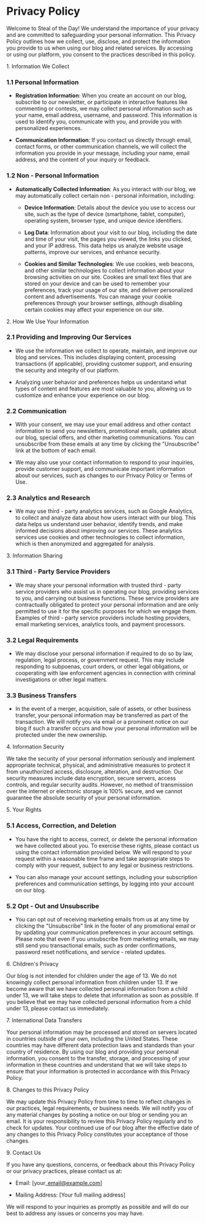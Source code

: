 # Privacy Policy



Welcome to Steal of the Day! We understand the importance of your privacy and are committed to safeguarding your personal information. This Privacy Policy outlines how we collect, use, disclose, and protect the information you provide to us when using our blog and related services. By accessing or using our platform, you consent to the practices described in this policy.


1\. Information We Collect



### 1.1 Personal Information&#xA;



*   **Registration Information**: When you create an account on our blog, subscribe to our newsletter, or participate in interactive features like commenting or contests, we may collect personal information such as your name, email address, username, and password. This information is used to identify you, communicate with you, and provide you with personalized experiences.


*   **Communication Information**: If you contact us directly through email, contact forms, or other communication channels, we will collect the information you provide in your message, including your name, email address, and the content of your inquiry or feedback.


### 1.2 Non - Personal Information&#xA;



*   **Automatically Collected Information**: As you interact with our blog, we may automatically collect certain non - personal information, including:



    *   **Device Information**: Details about the device you use to access our site, such as the type of device (smartphone, tablet, computer), operating system, browser type, and unique device identifiers.


    *   **Log Data**: Information about your visit to our blog, including the date and time of your visit, the pages you viewed, the links you clicked, and your IP address. This data helps us analyze website usage patterns, improve our services, and enhance security.


    *   **Cookies and Similar Technologies**: We use cookies, web beacons, and other similar technologies to collect information about your browsing activities on our site. Cookies are small text files that are stored on your device and can be used to remember your preferences, track your usage of our site, and deliver personalized content and advertisements. You can manage your cookie preferences through your browser settings, although disabling certain cookies may affect your experience on our site.


2\. How We Use Your Information



### 2.1 Providing and Improving Our Services&#xA;



*   We use the information we collect to operate, maintain, and improve our blog and services. This includes displaying content, processing transactions (if applicable), providing customer support, and ensuring the security and integrity of our platform.


*   Analyzing user behavior and preferences helps us understand what types of content and features are most valuable to you, allowing us to customize and enhance your experience on our blog.


### 2.2 Communication&#xA;



*   With your consent, we may use your email address and other contact information to send you newsletters, promotional emails, updates about our blog, special offers, and other marketing communications. You can unsubscribe from these emails at any time by clicking the "Unsubscribe" link at the bottom of each email.


*   We may also use your contact information to respond to your inquiries, provide customer support, and communicate important information about our services, such as changes to our Privacy Policy or Terms of Use.


### 2.3 Analytics and Research&#xA;



*   We may use third - party analytics services, such as Google Analytics, to collect and analyze data about how users interact with our blog. This data helps us understand user behavior, identify trends, and make informed decisions about improving our services. These analytics services use cookies and other technologies to collect information, which is then anonymized and aggregated for analysis.


3\. Information Sharing



### 3.1 Third - Party Service Providers&#xA;



*   We may share your personal information with trusted third - party service providers who assist us in operating our blog, providing services to you, and carrying out business functions. These service providers are contractually obligated to protect your personal information and are only permitted to use it for the specific purposes for which we engage them. Examples of third - party service providers include hosting providers, email marketing services, analytics tools, and payment processors.


### 3.2 Legal Requirements&#xA;



*   We may disclose your personal information if required to do so by law, regulation, legal process, or government request. This may include responding to subpoenas, court orders, or other legal obligations, or cooperating with law enforcement agencies in connection with criminal investigations or other legal matters.


### 3.3 Business Transfers&#xA;



*   In the event of a merger, acquisition, sale of assets, or other business transfer, your personal information may be transferred as part of the transaction. We will notify you via email or a prominent notice on our blog if such a transfer occurs and how your personal information will be protected under the new ownership.


4\. Information Security



We take the security of your personal information seriously and implement appropriate technical, physical, and administrative measures to protect it from unauthorized access, disclosure, alteration, and destruction. Our security measures include data encryption, secure servers, access controls, and regular security audits. However, no method of transmission over the internet or electronic storage is 100% secure, and we cannot guarantee the absolute security of your personal information.


5\. Your Rights



### 5.1 Access, Correction, and Deletion&#xA;



*   You have the right to access, correct, or delete the personal information we have collected about you. To exercise these rights, please contact us using the contact information provided below. We will respond to your request within a reasonable time frame and take appropriate steps to comply with your request, subject to any legal or business restrictions.


*   You can also manage your account settings, including your subscription preferences and communication settings, by logging into your account on our blog.


### 5.2 Opt - Out and Unsubscribe&#xA;



*   You can opt out of receiving marketing emails from us at any time by clicking the "Unsubscribe" link in the footer of any promotional email or by updating your communication preferences in your account settings. Please note that even if you unsubscribe from marketing emails, we may still send you transactional emails, such as order confirmations, password reset notifications, and service - related updates.


6\. Children's Privacy



Our blog is not intended for children under the age of 13. We do not knowingly collect personal information from children under 13. If we become aware that we have collected personal information from a child under 13, we will take steps to delete that information as soon as possible. If you believe that we may have collected personal information from a child under 13, please contact us immediately.


7\. International Data Transfers



Your personal information may be processed and stored on servers located in countries outside of your own, including the United States. These countries may have different data protection laws and standards than your country of residence. By using our blog and providing your personal information, you consent to the transfer, storage, and processing of your information in these countries and understand that we will take steps to ensure that your information is protected in accordance with this Privacy Policy.


8\. Changes to this Privacy Policy



We may update this Privacy Policy from time to time to reflect changes in our practices, legal requirements, or business needs. We will notify you of any material changes by posting a notice on our blog or sending you an email. It is your responsibility to review this Privacy Policy regularly and to check for updates. Your continued use of our blog after the effective date of any changes to this Privacy Policy constitutes your acceptance of those changes.


9\. Contact Us



If you have any questions, concerns, or feedback about this Privacy Policy or our privacy practices, please contact us at:




*   Email: \[your\_email@example.com]


*   Mailing Address: \[Your full mailing address]


We will respond to your inquiries as promptly as possible and will do our best to address any issues or concerns you may have.

